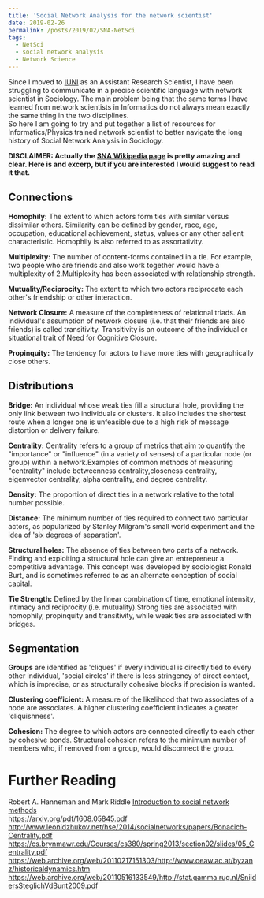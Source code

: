 ```yaml
---
title: 'Social Network Analysis for the network scientist'
date: 2019-02-26
permalink: /posts/2019/02/SNA-NetSci
tags:
  - NetSci
  - social network analysis
  - Network Science
---
```

Since I moved to [IUNI](iuni.iu.edu) as an Assistant Research Scientist, I have been struggling to communicate in a precise scientific language with network scientist in Sociology. The main problem being that the same terms I have learned from network scientists in Informatics do not always mean exactly the same thing in the two disciplines.  
So here I am going to try and put together a list of resources for Informatics/Physics trained network scientist to better navigate the long history of Social Network Analysis in Sociology.  

**DISCLAIMER: Actually the [SNA Wikipedia page](https://en.wikipedia.org/wiki/Social_network_analysis) is pretty amazing and clear. Here is and excerp, but if you are interested I would suggest to read it that.**

## Connections

**Homophily:** The extent to which actors form ties with similar versus dissimilar others. Similarity can be defined by gender, race, age, occupation, educational achievement, status, values or any other salient characteristic. Homophily is also referred to as assortativity.

**Multiplexity:** The number of content-forms contained in a tie. For example, two people who are friends and also work together would have a multiplexity of 2.Multiplexity has been associated with relationship strength.

**Mutuality/Reciprocity:** The extent to which two actors reciprocate each other's friendship or other interaction.

**Network Closure:** A measure of the completeness of relational triads. An individual's assumption of network closure (i.e. that their friends are also friends) is called transitivity. Transitivity is an outcome of the individual or situational trait of Need for Cognitive Closure.

**Propinquity:** The tendency for actors to have more ties with geographically close others.
## Distributions

**Bridge:** An individual whose weak ties fill a structural hole, providing the only link between two individuals or clusters. It also includes the shortest route when a longer one is unfeasible due to a high risk of message distortion or delivery failure.

**Centrality:** Centrality refers to a group of metrics that aim to quantify the "importance" or "influence" (in a variety of senses) of a particular node (or group) within a network.Examples of common methods of measuring "centrality" include betweenness centrality,closeness centrality, eigenvector centrality, alpha centrality, and degree centrality.

**Density:** The proportion of direct ties in a network relative to the total number possible.

**Distance:** The minimum number of ties required to connect two particular actors, as popularized by Stanley Milgram's small world experiment and the idea of 'six degrees of separation'.

**Structural holes:** The absence of ties between two parts of a network. Finding and exploiting a structural hole can give an entrepreneur a competitive advantage. This concept was developed by sociologist Ronald Burt, and is sometimes referred to as an alternate conception of social capital.

**Tie Strength:** Defined by the linear combination of time, emotional intensity, intimacy and reciprocity (i.e. mutuality).Strong ties are associated with homophily, propinquity and transitivity, while weak ties are associated with bridges.
## Segmentation

**Groups** are identified as 'cliques' if every individual is directly tied to every other individual, 'social circles' if there is less stringency of direct contact, which is imprecise, or as structurally cohesive blocks if precision is wanted.

**Clustering coefficient:** A measure of the likelihood that two associates of a node are associates. A higher clustering coefficient indicates a greater 'cliquishness'.

**Cohesion:** The degree to which actors are connected directly to each other by cohesive bonds. Structural cohesion refers to the minimum number of members who, if removed from a group, would disconnect the group.

# Further Reading
Robert A. Hanneman and Mark Riddle [Introduction to social network methods](http://faculty.ucr.edu/~hanneman/nettext/index.html)  
https://arxiv.org/pdf/1608.05845.pdf  
http://www.leonidzhukov.net/hse/2014/socialnetworks/papers/Bonacich-Centrality.pdf  
https://cs.brynmawr.edu/Courses/cs380/spring2013/section02/slides/05_Centrality.pdf  
https://web.archive.org/web/20110217151303/http://www.oeaw.ac.at/byzanz/historicaldynamics.htm  
https://web.archive.org/web/20110516133549/http://stat.gamma.rug.nl/SnijdersSteglichVdBunt2009.pdf  

